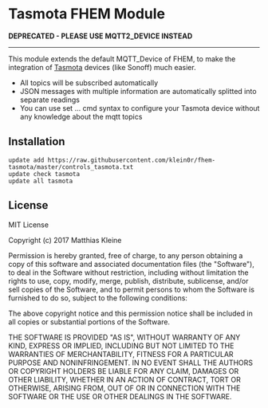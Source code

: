 # Tasmota FHEM Module

**DEPRECATED - PLEASE USE MQTT2_DEVICE INSTEAD**

----

This module extends the default MQTT_Device of FHEM, to make the integration of [Tasmota](https://github.com/arendst/Sonoff-Tasmota/) devices (like Sonoff) much easier.

- All topics will be subscribed automatically
- JSON messages with multiple information are automatically splitted into separate readings
- You can use set ... cmd syntax to configure your Tasmota device without any knowledge about the mqtt topics

## Installation

```
update add https://raw.githubusercontent.com/klein0r/fhem-tasmota/master/controls_tasmota.txt
update check tasmota
update all tasmota
```

## License

MIT License

Copyright (c) 2017 Matthias Kleine

Permission is hereby granted, free of charge, to any person obtaining a copy
of this software and associated documentation files (the "Software"), to deal
in the Software without restriction, including without limitation the rights
to use, copy, modify, merge, publish, distribute, sublicense, and/or sell
copies of the Software, and to permit persons to whom the Software is
furnished to do so, subject to the following conditions:

The above copyright notice and this permission notice shall be included in all
copies or substantial portions of the Software.

THE SOFTWARE IS PROVIDED "AS IS", WITHOUT WARRANTY OF ANY KIND, EXPRESS OR
IMPLIED, INCLUDING BUT NOT LIMITED TO THE WARRANTIES OF MERCHANTABILITY,
FITNESS FOR A PARTICULAR PURPOSE AND NONINFRINGEMENT. IN NO EVENT SHALL THE
AUTHORS OR COPYRIGHT HOLDERS BE LIABLE FOR ANY CLAIM, DAMAGES OR OTHER
LIABILITY, WHETHER IN AN ACTION OF CONTRACT, TORT OR OTHERWISE, ARISING FROM,
OUT OF OR IN CONNECTION WITH THE SOFTWARE OR THE USE OR OTHER DEALINGS IN THE
SOFTWARE.
